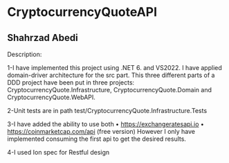 # CryptocurrencyQuoteAPI
Shahrzad Abedi
-----------------------------
Description:

1-I have implemented this project using .NET 6. and VS2022. I have applied domain-driver architecture for the src part. 
This three different parts of a DDD project have been put in three projects: CryptocurrencyQuote.Infrastructure, CryptocurrencyQuote.Domain 
and CryptocurrencyQuote.WebAPI.

2-Unit tests are in path test/CryptocurrencyQuote.Infrastructure.Tests 

3-I have added the ability to use both 
  • https://exchangeratesapi.io
  • https://coinmarketcap.com/api (free version) 
  However I only have implemented consuming the first api to get the desired results.
  
4-I used Ion spec for Restful design

